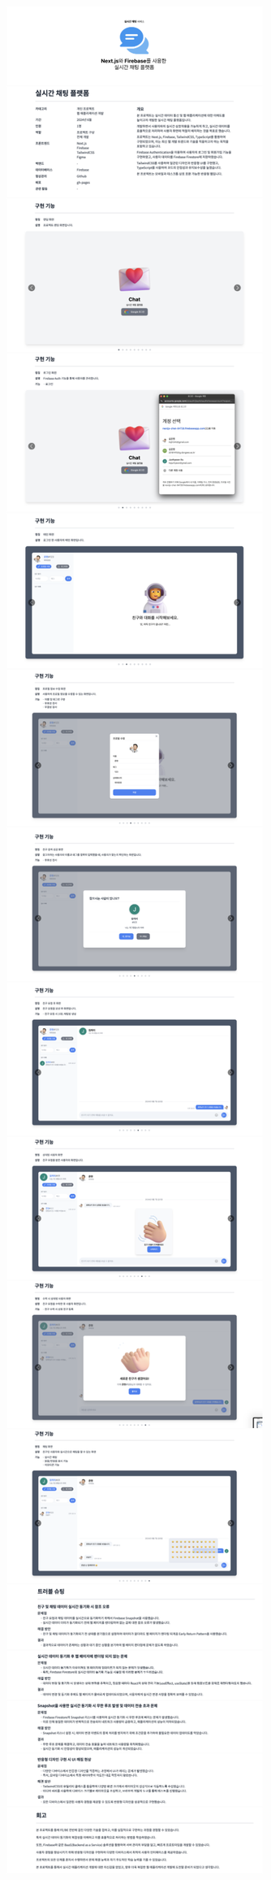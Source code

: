 <div align="center">
  <img src="https://github.com/itsjh1242/itsjh1242/blob/c59063c27c69c64e4ddcb6b9c014d93adecfefa6/src/img/nextjs-chat/main.png" alt="main" />
  <img src="https://github.com/itsjh1242/itsjh1242/blob/c59063c27c69c64e4ddcb6b9c014d93adecfefa6/src/img/nextjs-chat/overview.png" alt="overview" />
  <img src="https://github.com/itsjh1242/itsjh1242/blob/c59063c27c69c64e4ddcb6b9c014d93adecfefa6/src/img/nextjs-chat/func1.png" alt="func1" />
  <img src="https://github.com/itsjh1242/itsjh1242/blob/c59063c27c69c64e4ddcb6b9c014d93adecfefa6/src/img/nextjs-chat/func2.png" alt="func2" />
  <img src="https://github.com/itsjh1242/itsjh1242/blob/c59063c27c69c64e4ddcb6b9c014d93adecfefa6/src/img/nextjs-chat/func3.png" alt="func3" />
  <img src="https://github.com/itsjh1242/itsjh1242/blob/c59063c27c69c64e4ddcb6b9c014d93adecfefa6/src/img/nextjs-chat/func4.png" alt="func4" />
  <img src="https://github.com/itsjh1242/itsjh1242/blob/c59063c27c69c64e4ddcb6b9c014d93adecfefa6/src/img/nextjs-chat/func5.png" alt="func5" />
  <img src="https://github.com/itsjh1242/itsjh1242/blob/c59063c27c69c64e4ddcb6b9c014d93adecfefa6/src/img/nextjs-chat/func6.png" alt="func6" />
  <img src="https://github.com/itsjh1242/itsjh1242/blob/c59063c27c69c64e4ddcb6b9c014d93adecfefa6/src/img/nextjs-chat/func7.png" alt="func7" />
  <img src="https://github.com/itsjh1242/itsjh1242/blob/c59063c27c69c64e4ddcb6b9c014d93adecfefa6/src/img/nextjs-chat/func8.png" alt="func8" />
  <img src="https://github.com/itsjh1242/itsjh1242/blob/c59063c27c69c64e4ddcb6b9c014d93adecfefa6/src/img/nextjs-chat/func9.png" alt="func9" />
  <img src="https://github.com/itsjh1242/itsjh1242/blob/c59063c27c69c64e4ddcb6b9c014d93adecfefa6/src/img/nextjs-chat/ts1.png" alt="ts1" />
  <img src="https://github.com/itsjh1242/itsjh1242/blob/c59063c27c69c64e4ddcb6b9c014d93adecfefa6/src/img/nextjs-chat/ts2.png" alt="ts2" />
  <img src="https://github.com/itsjh1242/itsjh1242/blob/c59063c27c69c64e4ddcb6b9c014d93adecfefa6/src/img/nextjs-chat/ts3.png" alt="ts3" />
  <img src="https://github.com/itsjh1242/itsjh1242/blob/c59063c27c69c64e4ddcb6b9c014d93adecfefa6/src/img/nextjs-chat/ts4.png" alt="ts4" />
  <img src="https://github.com/itsjh1242/itsjh1242/blob/c59063c27c69c64e4ddcb6b9c014d93adecfefa6/src/img/nextjs-chat/retrospect.png" alt="retrospect" />
</div>

